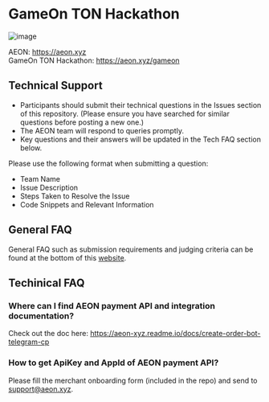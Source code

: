 # GameOn TON Hackathon

![image](https://github.com/user-attachments/assets/d979f3f6-8c00-4582-ac9d-f18e400ad557)

AEON: https://aeon.xyz \
GameOn TON Hackathon: https://aeon.xyz/gameon

## Technical Support
- Participants should submit their technical questions in the Issues section of this repository. (Please ensure you have searched for similar questions before posting a new one.)
- The AEON team will respond to queries promptly.
- Key questions and their answers will be updated in the Tech FAQ section below.

Please use the following format when submitting a question:
- Team Name
- Issue Description
- Steps Taken to Resolve the Issue
- Code Snippets and Relevant Information

## General FAQ
General FAQ such as submission requirements and judging criteria can be found at the bottom of this [website](https://aeon.xyz/gameon).

## Techinical FAQ
### Where can I find AEON payment API and integration documentation?
Check out the doc here: https://aeon-xyz.readme.io/docs/create-order-bot-telegram-cp

### How to get ApiKey and AppId of AEON payment API?
Please fill the merchant onboarding form (included in the repo) and send to support@aeon.xyz.
